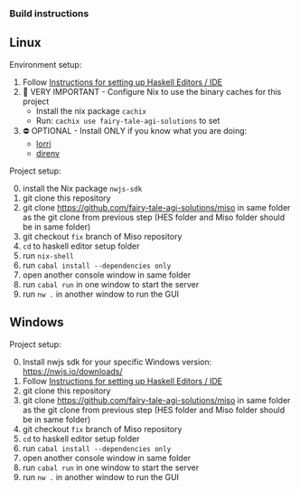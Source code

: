 ### Build instructions

## Linux

Environment setup:

1. Follow [Instructions for setting up Haskell Editors / IDE](https://github.com/fairy-tale-agi-solutions/haskell-editor-setup/blob/master/README.md#instructions-for-setting-up-haskell-editorside)
2. 💯 VERY IMPORTANT - Configure Nix to use the binary caches for this project
    * Install the nix package `cachix`
    * Run: `cachix use fairy-tale-agi-solutions` to set 
2. ⛔ OPTIONAL - Install ONLY if you know what you are doing:
    * [lorri](https://github.com/target/lorri)
    * [direnv](https://github.com/direnv/direnv)

Project setup:

0. install the Nix package `nwjs-sdk`
1. git clone this repository
2. git clone https://github.com/fairy-tale-agi-solutions/miso in same folder as the git clone from previous step (HES folder and Miso folder should be in same folder)
3. git checkout `fix` branch of Miso repository
4. `cd` to haskell editor setup folder
5. run `nix-shell`
6. run `cabal install --dependencies only`
7. open another console window in same folder
8. run `cabal run` in one window to start the server
9. run `nw .` in another window to run the GUI

## Windows

Project setup:

0. Install nwjs sdk for your specific Windows version: https://nwjs.io/downloads/
1. Follow [Instructions for setting up Haskell Editors / IDE](https://github.com/fairy-tale-agi-solutions/haskell-editor-setup#windows)
2. git clone this repository
3. git clone https://github.com/fairy-tale-agi-solutions/miso in same folder as the git clone from previous step (HES folder and Miso folder should be in same folder)
4. git checkout `fix` branch of Miso repository
5. `cd` to haskell editor setup folder
6. run `cabal install --dependencies only`
7. open another console window in same folder
8. run `cabal run` in one window to start the server
9. run `nw .` in another window to run the GUI